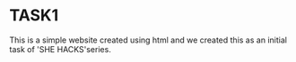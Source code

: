 # TASK1
This is a simple website created using html and we created this as an initial task of 'SHE HACKS'series.
